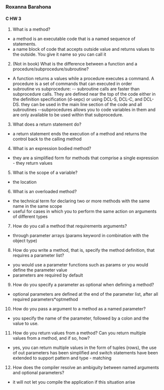 ### Roxanna Barahona
#### C  HW 3

1. What is a method?
- a method is an executable code that is a named sequence of statements.
- a name block of code that accepts outside value and returns values to the outside. You give it name so you can call it

2. (Not in book) What is the difference between a function and a procedure/subprocedure/subroutine?
- A function returns a values while a procedure executes a command. A procedure is a set of commands that can executed in order
- subroutine vs subprocedure:
-- subroutine calls are faster than subprocedure calls. They are defined near the top of the code either in the definition specification (d-sepc) or using DCL-S, DCL-C, and DCL-DS. they can be used in the main line section of the code and all subroutines
--subprocedures allows you to code variables in them and are only available to be used within that subprocedure.

3. What does a return statement do?
- a return statement ends the execution of a method and returns the control back to the calling method

4. What is an expression bodied method?
- they are a simplified form for methods that comprise a single expression - they return values

5. What is the scope of a variable?
- the location

6. What is an overloaded method?

- the technical term for declaring two or more methods with the same name in the same scope
- useful for cases in which you to perform the same action on arguments of different types

7. How do you call a method that requirements arguments?
- through parameter arrays (params keyword in combination with the object type)


8. How do you write a method, that is, specify the method definition, that requires a parameter list?
- you would use a parameter functions such as  params or you would define the parameter value
- parameters are required by default

9. How do you specify a parameter as optional when defining a method?
- optional parameters are defined at the end of the parameter list, after all required parameters*optmethod

10. How do you pass a argument to a method as a named parameter?
- you specify the name of the parameter, followed by a colon and the value to use.

11. How do you return values from a method? Can you return multiple values from a method, and if so,
how?
- yes, you can return multiple values in the form of tuples (rows), the use of out parameters has been simplified and switch statements have been extended to support pattern and type - matching


12. How does the compiler resolve an ambiguity between named arguments and optional parameters?
- it will not let you compile the application if this situation arise
